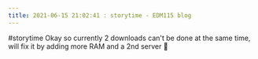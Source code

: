 ```yaml
---
title: 2021-06-15 21:02:41 : storytime - EDM115 blog
---
```


#storytime Okay so currently 2 downloads can't be done at the same time, will fix it by adding more RAM and a 2nd server :slightly_smiling_face:
